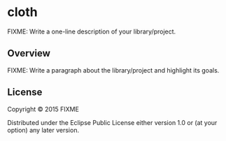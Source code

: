 # cloth

FIXME: Write a one-line description of your library/project.

## Overview

FIXME: Write a paragraph about the library/project and highlight its goals.


## License

Copyright © 2015 FIXME

Distributed under the Eclipse Public License either version 1.0 or (at your option) any later version.
